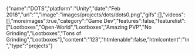 {"name":"DOTS","platform":"Unity","date":"Feb 2018","url":"","image":"images/projects/dots/dots0.png","gifs":[],"videos":[],"moreimages":true,"category":"Game Dev","features":false,"featurelist":["Lootboxes","Open-World","Lootboxes","Amazing PVP","No Grinding","Lootboxes","Tons of Grinding","Lootboxes"],"content":"123","htmlenable":false,"htmlcontent":"\n","type":"projects"}
